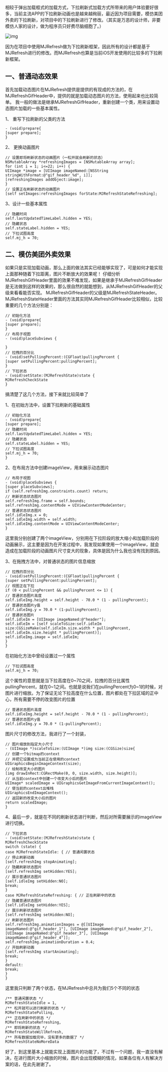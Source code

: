 相较于弹出加载框式的加载方式，下拉刷新式加载方式所带来的用户体验要好很多，当前主流APP的下拉刷新动画也是越来越绚丽，最近因为项目需要，模仿美团外卖的下拉刷新，对项目中的下拉刷新进行了修改。（其实是万恶的设计师，非要模仿人家的设计，做为程序员只好费尽脑细胞了。）

 ![img](https://github.com/WXGD/Refresh/refresh.gif)

因为在项目中使用MJRefresh做为下拉刷新框架，因此所有的设计都是基于MJRefresh进行的修改。而MJRefresh也算是当前iOS开发使用的比较多的下拉刷新框架。

## 一、普通动态效果
首先加载动态图片在MJRefresh提供是提供的有现成的方法的，在MJRefreshGifHeader中，提供的就是加载动态图片的方法，使用起来也比较简单。
我一般的做法是继承MJRefreshGifHeader，重新创建一个类，用来设置动态图片加载的一些基本属性。

1、 重写下拉刷新的父类的方法

```
- (void)prepare{
[super prepare];
}
```

2、 更换动画图片

```
// 设置即将刷新状态的动画图片（一松开就会刷新的状态）
NSMutableArray *refreshingImages = [NSMutableArray array];
for (int i = 1; i<=22; i++) {
UIImage *image = [UIImage imageNamed:[NSString stringWithFormat:@"gif_header_%d", i]];
[refreshingImages addObject:image];
}
// 设置正在刷新状态的动画图片
[self setImages:refreshingImages forState:MJRefreshStateRefreshing];
```

3、设计一些基本属性

```
// 隐藏时间
self.lastUpdatedTimeLabel.hidden = YES;
// 隐藏状态
self.stateLabel.hidden = YES;
// 下拉试图高度
self.mj_h = 70;
```

## 二、模仿美团外卖效果
如果只是实现加载动画，那么上面的做法其实已经能够实现了，可是如何才能实现上面那种随着下拉距离，图片不断放大的效果呢！
仔细分析MJRefreshGifHeader里面的效果不难发现，如果是继承于MJRefreshGifHeader是无法做到这样的效果的，那么很自然的就能想到，从MJRefreshGifHeader的父级来看看能否实现。
MJRefreshGifHeader的父级是MJRefreshStateHeader。
MJRefreshStateHeader里面的方法其实同MJRefreshGifHeader比较相似，比较重要的几个方法分别是：

```
// 初始化方法
- (void)prepare{
[super prepare];
}
// 布局子视图
- (void)placeSubviews {

}
// 拉拽的百分比
- (void)setPullingPercent:(CGFloat)pullingPercent {
[super setPullingPercent:pullingPercent];
}
// 下拉状态
- (void)setState:(MJRefreshState)state {
MJRefreshCheckState
}
```

搞清楚了这几个方法，接下来就比较简单了

1、在初始方法中，设置下拉刷新的基础属性

```
// 初始化方法
- (void)prepare{
[super prepare];
// 隐藏时间
self.lastUpdatedTimeLabel.hidden = YES;
// 隐藏状态
self.stateLabel.hidden = YES;
// 下拉试图高度
self.mj_h = 70;
}
```

2、在布局方法中创建imageView，用来展示动态图片

```
// 布局子视图
- (void)placeSubviews {
[super placeSubviews];
if (self.refreshImg.constraints.count) return;
// 刷新状态状态图片
self.refreshImg.frame = self.bounds;
self.refreshImg.contentMode = UIViewContentModeCenter;
// 普通状态状态图片
self.idleImg.x = 0;
self.idleImg.width = self.width;
self.idleImg.contentMode = UIViewContentModeCenter;
}
```
这里我分别创建了两个imageView，分别用在下拉阶段的放大缩小和加载阶段的动画展示，这主要是因为在开发过程中，我发现如果使用一个imageView，就会造成在加载阶段的动画图片尺寸变大的现象，具体是因为什么我也没有找到原因。

3、在拖拽方法中，对普通状态的图片信息缩放

```
// 拉拽的百分比
- (void)setPullingPercent:(CGFloat)pullingPercent {
[super setPullingPercent:pullingPercent];
// 视图正在下拉
if (0 < pullingPercent && pullingPercent <= 1) {
// 普通状态图片高度
self.idleImg.height = self.height - 70.0 * (1 - pullingPercent);
// 普通状态图片y值
self.idleImg.y = 70.0 * (1-pullingPercent);
// 普通状态图片
self.idleIm = [UIImage imageNamed:@"header"];
self.idleIm = [self scaleToSize:self.idleIm size:CGSizeMake(self.idleIm.size.width * pullingPercent, self.idleIm.size.height * pullingPercent)];
self.idleImg.image = self.idleIm;
}
}
```
在初始化方法中曾经设置过一个属性
```
// 下拉试图高度
self.mj_h = 70;
```
这个属性的意思就是当下拉高度在0~70之间，拉拽的百分比属性pullingPercent，就在0~1之间。也就是说我们在pullingPercent为0~1的时候，对图片进行缩放。为了保证无论下拉高度在什么位置，图片都处在下拉区域的正中心，所有需要不停的改变图片的位置

```
// 普通状态图片高度
self.idleImg.height = self.height - 70.0 * (1 - pullingPercent);
// 普通状态图片y值
self.idleImg.y = 70.0 * (1-pullingPercent);
```
图片尺寸的修改方法，我进行了一个封装，

```
// 图片缩放到指定大小尺寸
- (UIImage *)scaleToSize:(UIImage *)img size:(CGSize)size{
// 创建一个bitmap的context
// 并把它设置成为当前正在使用的context
UIGraphicsBeginImageContext(size);
// 绘制改变大小的图片
[img drawInRect:CGRectMake(0, 0, size.width, size.height)];
// 从当前context中创建一个改变大小后的图片
UIImage* scaledImage = UIGraphicsGetImageFromCurrentImageContext();
// 使当前的context出堆栈
UIGraphicsEndImageContext();
// 返回新的改变大小后的图片
return scaledImage;
}
```

4、最后一步，就是在不同的刷新状态进行判断，然后对所需要展示的imageView进行切换。

```
// 下拉状态
- (void)setState:(MJRefreshState)state {
MJRefreshCheckState
switch (state) {
case MJRefreshStateIdle: { // 普通闲置状态
// 停止刷新动画
[self.refreshImg stopAnimating];
// 隐藏刷新状态图片
[self.refreshImg setHidden:YES];
// 展示普通状态图片
[self.idleImg setHidden:NO];
break;
}
case MJRefreshStateRefreshing: { // 正在刷新中的状态
// 隐藏普通状态图片
[self.idleImg setHidden:YES];
// 展示刷新状态图片
[self.refreshImg setHidden:NO];
// 刷新状态图片
self.refreshImg.animationImages = @[[UIImage imageNamed:@"gif_header_1"], [UIImage imageNamed:@"gif_header_2"], [UIImage imageNamed:@"gif_header_3"], [UIImage imageNamed:@"gif_header_4"]];
self.refreshImg.animationDuration = 0.4;
// 开始刷新动画
[self.refreshImg startAnimating];
break;
}
default:
break;
}
}
```
这里我只判断了两个状态，在MJRefresh中总共为我们5个不同的状态

```
/** 普通闲置状态 */
MJRefreshStateIdle = 1,
/** 松开就可以进行刷新的状态 */
MJRefreshStatePulling,
/** 正在刷新中的状态 */
MJRefreshStateRefreshing,
/** 即将刷新的状态 */
MJRefreshStateWillRefresh,
/** 所有数据加载完毕，没有更多的数据了 */
MJRefreshStateNoMoreData
```

好了，到这里基本上就能实现上面图片的功能了，不过有一个问题，我一直没有解决，在进行图片大小缩放的时候，图片会出现模糊的情况，如果各位有人有解决方案的话，在此先谢谢了。


